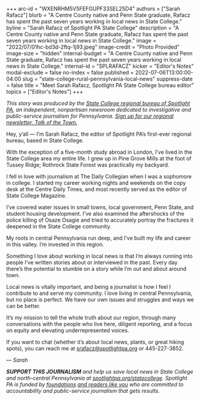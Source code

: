 +++
arc-id = "WXENRHM5V5FEFGUPF33SEL25D4"
authors = ["Sarah Rafacz"]
blurb = "A Centre County native and Penn State graduate, Rafacz has spent the past seven years working in local news in State College."
byline = "Sarah Rafacz of Spotlight PA State College"
description = "A Centre County native and Penn State graduate, Rafacz has spent the past seven years working in local news in State College."
image = "2022/07/01hc-bd3d-2ftq-1j93.jpeg"
image-credit = "Photo Provided"
image-size = "hidden"
internal-budget = "A Centre County native and Penn State graduate, Rafacz has spent the past seven years working in local news in State College."
internal-id = "SPLRAFACZ"
kicker = "Editor's Notes"
modal-exclude = false
no-index = false
published = 2022-07-06T13:00:00-04:00
slug = "state-college-rural-pennsylvania-local-news"
suppress-date = false
title = "Meet Sarah Rafacz, Spotlight PA State College bureau editor"
topics = ["Editor's Notes"]
+++

<i>This story was produced by the </i><a href="https://www.spotlightpa.org/statecollege"><i>State College regional bureau of Spotlight PA</i></a><i>, an independent, nonpartisan newsroom dedicated to investigative and public-service journalism for Pennsylvania. </i><a href="https://www.spotlightpa.org/newsletters/talkofthetown"><i>Sign up for our regional newsletter, Talk of the Town.</i></a>

Hey, y’all — I’m Sarah Rafacz, the editor of Spotlight PA’s first-ever regional bureau, based in State College.

With the exception of a five-month study abroad in London, I’ve lived in the State College area my entire life. I grew up in Pine Grove Mills at the foot of Tussey Ridge; Rothrock State Forest was practically my backyard.

I fell in love with journalism at The Daily Collegian when I was a sophomore in college. I started my career working nights and weekends on the copy desk at the Centre Daily Times, and most recently served as the editor of State College Magazine.

I’ve covered water issues in small towns, local government, Penn State, and student housing development. I’ve also examined the aftershocks of the police killing of Osaze Osagie and tried to accurately portray the fractures it deepened in the State College community.

My roots in central Pennsylvania run deep, and I’ve built my life and career in this valley. I’m invested in this region.

Something I love about working in local news is that I’m always running into people I’ve written stories about or interviewed in the past. Every day there’s the potential to stumble on a story while I’m out and about around town.

Local news is vitally important, and being a journalist is how I feel I contribute to and serve my community. I love living in central Pennsylvania, but no place is perfect. We have our own issues and struggles and ways we can be better.

It’s my mission to tell the whole truth about our region, through many conversations with the people who live here, diligent reporting, and a focus on equity and elevating underrepresented voices.

If you want to chat (whether it’s about local news, plants, or great hiking spots), you can reach me at <a href="mailto:srafacz@spotlightpa.org">srafacz@spotlightpa.org</a> or 445-227-3852.

<i>— Sarah</i>

<i><b>SUPPORT THIS JOURNALISM</b></i><i> and help us save local news in State College and north-central Pennsylvania at </i><a href="https://spotlightpa.fundjournalism.org/donate?campaign=701Dn000000Ygq1IAC&utm_source=www.spotlightpa.org&utm_medium=statecollege:section&utm_campaign=statecollege:main"><i>spotlightpa.org/statecollege</i></a><i>. Spotlight PA is funded by </i><a href="https://www.spotlightpa.org/support"><i>foundations</i></a><i> </i><a href="https://www.spotlightpa.org/support"><i>and readers like you</i></a><i> who are committed to accountability and public-service journalism that gets results.</i>

